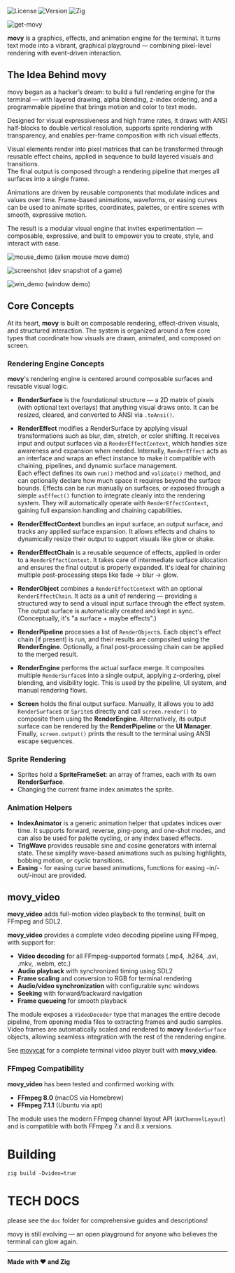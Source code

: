 ![License](https://img.shields.io/badge/License-MIT-85adf2?style=flat)
![Version](https://img.shields.io/badge/Version-0.0.0-85adf2?style=flat)
![Zig](https://img.shields.io/badge/Zig-0.14.1-orange?style=flat)

![get-movy](https://github.com/user-attachments/assets/aa86dded-8e47-404c-bdbe-7db8b04bdbaf)

**movy** is a graphics, effects, and animation engine for the terminal.
It turns text mode into a vibrant, graphical playground — combining pixel-level rendering with event-driven interaction.

## The Idea Behind movy

movy began as a hacker’s dream: to build a full rendering engine for the terminal — with layered drawing, alpha blending, z-index ordering, and a programmable pipeline that brings motion and color to text mode.

Designed for visual expressiveness and high frame rates, it draws with ANSI half-blocks to double vertical resolution, supports sprite rendering with transparency, and enables per-frame composition with rich visual effects.

Visual elements render into pixel matrices that can be transformed through reusable effect chains, applied in sequence to build layered visuals and transitions.  
The final output is composed through a rendering pipeline that merges all surfaces into a single frame.

Animations are driven by reusable components that modulate indices and values over time. Frame-based animations, waveforms, or easing curves can be used to animate sprites, coordinates, palettes, or entire scenes with smooth, expressive motion.

The result is a modular visual engine that invites experimentation — composable, expressive, and built to empower you to create, style, and interact with ease.


![mouse_demo](https://github.com/user-attachments/assets/d9852663-fe6d-4119-8c15-90501a3622c1)
(alien mouse move demo)


![screenshot](https://github.com/user-attachments/assets/c5e4885b-2f31-49d7-aa35-bdc4dff5eefe)
(dev snapshot of a game)

![win_demo](https://github.com/user-attachments/assets/4ceae31d-bbb1-4a2c-95d9-8bd09e2a513b)
(window demo)

## Core Concepts

At its heart, **movy** is built on composable rendering, effect-driven visuals, and structured interaction. The system is organized around a few core types that coordinate how visuals are drawn, animated, and composed on screen.

### Rendering Engine Concepts

**movy**'s rendering engine is centered around composable surfaces and reusable visual logic.

- **RenderSurface** is the foundational structure — a 2D matrix of pixels (with optional text overlays) that anything visual draws onto. It can be resized, cleared, and converted to ANSI via `.toAnsi()`.

- **RenderEffect** modifies a RenderSurface by applying visual transformations such as blur, dim, stretch, or color shifting. It receives input and output surfaces via a `RenderEffectContext`, which handles size awareness and expansion when needed. Internally, `RenderEffect` acts as an interface and wraps an effect instance to make it compatible with chaining, pipelines, and dynamic surface management.  
  Each effect defines its own `run()` method and `validate()` method, and can optionally declare how much space it requires beyond the surface bounds. Effects can be run manually on surfaces, or exposed through a simple `asEffect()` function to integrate cleanly into the rendering system. They will automatically operate with `RenderEffectContext`, gaining full expansion handling and chaining capabilities.

- **RenderEffectContext** bundles an input surface, an output surface, and tracks any applied surface expansion. It allows effects and chains to dynamically resize their output to support visuals like glow or shake.

- **RenderEffectChain** is a reusable sequence of effects, applied in order to a `RenderEffectContext`. It takes care of intermediate surface allocation and ensures the final output is properly expanded. It's ideal for chaining multiple post-processing steps like fade → blur → glow.

- **RenderObject** combines a `RenderEffectContext` with an optional `RenderEffectChain`. It acts as a unit of rendering — providing a structured way to send a visual input surface through the effect system. The output surface is automatically created and kept in sync. (Conceptually, it's "a surface + maybe effects".)

- **RenderPipeline** processes a list of `RenderObject`s. Each object's effect chain (if present) is run, and their results are composited using the **RenderEngine**. Optionally, a final post-processing chain can be applied to the merged result.

- **RenderEngine** performs the actual surface merge. It composites multiple `RenderSurface`s into a single output, applying z-ordering, pixel blending, and visibility logic. This is used by the pipeline, UI system, and manual rendering flows.

- **Screen** holds the final output surface. Manually, it allows you to add `RenderSurface`s or `Sprite`s directly and call `screen.render()` to composite them using the **RenderEngine**. Alternatively, its output surface can be rendered by the **RenderPipeline** or the **UI Manager**. Finally, `screen.output()` prints the result to the terminal using ANSI escape sequences.



### Sprite Rendering

- Sprites hold a **SpriteFrameSet**: an array of frames, each with its own **RenderSurface**.
- Changing the current frame index animates the sprite.

### Animation Helpers

- **IndexAnimator** is a generic animation helper that updates indices over time. It supports forward, reverse, ping-pong, and one-shot modes, and can also be used for palette cycling, or any index based effects.
- **TrigWave** provides reusable sine and cosine generators with internal state. These simplify wave-based animations such as pulsing highlights, bobbing motion, or cyclic transitions.
- **Easing** - for easing curve based animations, functions for easing -in/-out/-inout are provided.

## movy_video

**movy_video** adds full-motion video playback to the terminal, built on FFmpeg and SDL2.

**movy_video** provides a complete video decoding pipeline using FFmpeg, with support for:
- **Video decoding** for all FFmpeg-supported formats (.mp4, .h264, .avi, .mkv, .webm, etc.)
- **Audio playback** with synchronized timing using SDL2
- **Frame scaling** and conversion to RGB for terminal rendering
- **Audio/video synchronization** with configurable sync windows
- **Seeking** with forward/backward navigation
- **Frame queueing** for smooth playback

The module exposes a `VideoDecoder` type that manages the entire decode pipeline, from opening media files to extracting frames and audio samples. Video frames are automatically scaled and rendered to **movy** `RenderSurface` objects, allowing seamless integration with the rest of the rendering engine.

See [movycat](https://github.com/M64GitHub/movycat) for a complete terminal video player built with **movy_video**.

### FFmpeg Compatibility

**movy_video** has been tested and confirmed working with:
- **FFmpeg 8.0** (macOS via Homebrew)
- **FFmpeg 7.1.1** (Ubuntu via apt)

The module uses the modern FFmpeg channel layout API (`AVChannelLayout`) and is compatible with both FFmpeg 7.x and 8.x versions.

# Building

```
zig build -Dvideo=true
```
# TECH DOCS

please see the `doc` folder for comprehensive guides and descriptions!

movy is still evolving — an open playground for anyone who believes the terminal can glow again.

---

**Made with ❤️ and Zig**


